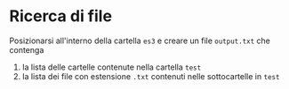 # Ricerca di file

Posizionarsi all'interno della cartella `es3` e creare un file `output.txt` che contenga

1. la lista delle cartelle contenute nella cartella `test`  
2. la lista dei file con estensione `.txt` contenuti nelle sottocartelle in `test`
